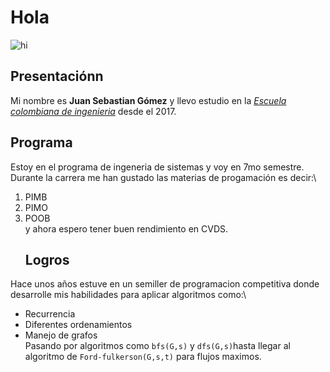 # Hola 
![hi](https://image.flaticon.com/icons/svg/76/76769.svg)
   ## Presentaciónn
Mi nombre es **Juan Sebastian Gómez** y llevo estudio en la [*Escuela colombiana de ingenieria*][1] desde el 2017.
   ## Programa
Estoy en el programa de ingeneria de sistemas y voy en 7mo semestre. Durante la carrera me han gustado las materias de progamación es decir:\
1. PIMB
2. PIMO
3. POOB\
y ahora espero tener buen rendimiento en CVDS.
   ## Logros
Hace unos años estuve en un semiller de programacion competitiva donde desarrolle mis habilidades para aplicar algoritmos como:\
+ Recurrencia
+ Diferentes ordenamientos
+ Manejo de grafos\
Pasando por algoritmos como `bfs(G,s)` y `dfs(G,s)`hasta llegar al algoritmo de `Ford-fulkerson(G,s,t)` para flujos maximos.
   

[1]:https://www.escuelaing.edu.co/es/
